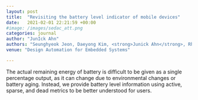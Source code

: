 ```yaml
---
layout: post
title:  "Revisiting the battery level indicator of mobile devices"
date:   2021-02-01 22:21:59 +00:00
#image: /images/sedac_att.png
categories: journal
author: "JunIck Ahn"
authors: "Seunghyeok Jeon, Daeyong Kim, <strong>Junick Ahn</strong>, Rhan Ha, Hojung Cha"
venue: "Design Automation for Embedded Systems"

---
```

The actual remaining energy of battery is difficult to be given as a single percentage output, as it can change due to environmental changes or battery aging.
Instead, we provide battery level information using active, sparse, and dead metrics to be better understood for users.